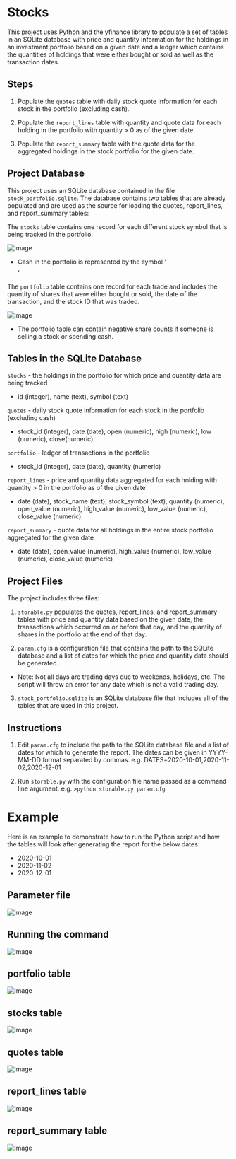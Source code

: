 # Stocks
This project uses Python and the yfinance library to populate a set of tables in an SQLite database with price and quantity information for the holdings in an investment portfolio based on a given date and a ledger which contains the quantities of holdings that were either bought or sold as well as the transaction dates.

## Steps
1. Populate the `quotes` table with daily stock quote information for each stock in the portfolio (excluding cash).

2. Populate the `report_lines` table with quantity and quote data for each holding in the portfolio with quantity > 0 as of the given date.

3. Populate the `report_summary` table with the quote data for the aggregated holdings in the stock portfolio for the given date.

## Project Database
This project uses an SQLite database contained in the file `stock_portfolio.sqlite`.
The database contains two tables that are already populated and are used as the source for loading the quotes, report_lines, and report_summary tables:

The `stocks` table contains one record for each different stock symbol that is being tracked in the portfolio.

![image](https://user-images.githubusercontent.com/66182966/112742885-3db38000-8f58-11eb-9762-73852338769d.png)

* Cash in the portfolio is represented by the symbol ‘$$$$’

The `portfolio` table contains one record for each trade and includes the quantity of shares that were either bought or sold, the date of the transaction, and the stock ID that was traded.

![image](https://user-images.githubusercontent.com/66182966/112742864-f927e480-8f57-11eb-816f-709e4fd97096.png)

* The portfolio table can contain negative share counts if someone is selling a stock or spending cash.

## Tables in the SQLite Database
`stocks` - the holdings in the portfolio for which price and quantity data are being tracked
* id (integer), name (text), symbol (text)

`quotes` - daily stock quote information for each stock in the portfolio (excluding cash)
* stock_id (integer), date (date), open (numeric), high (numeric), low (numeric), close(numeric)

`portfolio` - ledger of transactions in the portfolio
* stock_id (integer), date (date), quantity (numeric)

`report_lines` - price and quantity data aggregated for each holding with quantity > 0 in the portfolio as of the given date
* date (date), stock_name (text), stock_symbol (text), quantity (numeric), open_value (numeric), high_value (numeric), low_value (numeric), close_value (numeric)

`report_summary` - quote data for all holdings in the entire stock portfolio aggregated for the given date
* date (date), open_value (numeric), high_value (numeric), low_value (numeric), close_value (numeric)


## Project Files
The project includes three files:

1. `storable.py` populates the quotes, report_lines, and report_summary tables with price and quantity data based on the given date, the transactions which occurred on or before that day, and the quantity of shares in the portfolio at the end of that day.

2. `param.cfg` is a configuration file that contains the path to the SQLite database and a list of dates for which the price and quantity data should be generated.
* Note: Not all days are trading days due to weekends, holidays, etc. The script will throw an error for any date which is not a valid trading day.

3. `stock_portfolio.sqlite` is an SQLite database file that includes all of the tables that are used in this project.

## Instructions

1. Edit `param.cfg` to include the path to the SQLite database file and a list of dates for which to generate the report. The dates can be given in YYYY-MM-DD format separated by commas. e.g. DATES=2020-10-01,2020-11-02,2020-12-01

2. Run `storable.py` with the configuration file name passed as a command line argument. e.g. `>python storable.py param.cfg`

# Example
Here is an example to demonstrate how to run the Python script and how the tables will look after generating the report for the below
dates:
* 2020-10-01
* 2020-11-02
* 2020-12-01

## Parameter file
![image](https://user-images.githubusercontent.com/66182966/112743137-49a04180-8f5a-11eb-8998-790761e151d6.png)

## Running the command
![image](https://user-images.githubusercontent.com/66182966/112743074-b404b200-8f59-11eb-8655-679bb77b85eb.png)

## portfolio table
![image](https://user-images.githubusercontent.com/66182966/112742864-f927e480-8f57-11eb-816f-709e4fd97096.png)

## stocks table
![image](https://user-images.githubusercontent.com/66182966/112742885-3db38000-8f58-11eb-9762-73852338769d.png)

## quotes table
![image](https://user-images.githubusercontent.com/66182966/112742899-5a4fb800-8f58-11eb-9762-a0a46f7215d0.png)

## report_lines table
![image](https://user-images.githubusercontent.com/66182966/112743238-21651280-8f5b-11eb-9d40-826e02e4509e.png)

## report_summary table
![image](https://user-images.githubusercontent.com/66182966/112743246-2fb32e80-8f5b-11eb-9043-b203ef88db67.png)
